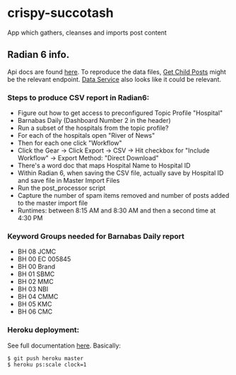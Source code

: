 # crispy-succotash
App which gathers, cleanses and imports post content

## Radian 6 info.

Api docs are found [here](http://socialcloud.radian6.com/docs/read/socialcloud_reference/post_service). To reproduce the data files,
[Get Child Posts](http://socialcloud.radian6.com/docs/read/socialcloud_reference/post_service#h2-get_child_posts_count)
might be the relevant endpoint. [Data Service](http://socialcloud.radian6.com/docs/read/socialcloud_reference/Data_Service)
also looks like it could be relevant.


### Steps to produce CSV report in Radian6:

- Figure out how to get access to preconfigured Topic Profile "Hospital"
- Barnabas Daily (Dashboard Number 2 in the header)
- Run a subset of the hospitals from the topic profile?
- For each of the hospitals open "River of News"
- Then for each one click "Workflow"
- Click the Gear -> Click Export -> CSV -> Hit checkbox for "Include Workflow" -> Export Method: "Direct Download"
- There's a word doc that maps Hospital Name to Hospital ID
- Within Radian 6, when saving the CSV file, actually save by Hospital ID and save file in Master Import Files
- Run the post_processor script
- Capture the number of spam items removed and number of posts added to the master import file
- Runtimes: between 8:15 AM and 8:30 AM and then a second time at 4:30 PM

### Keyword Groups needed for Barnabas Daily report

- BH 08 JCMC
- BH 00 EC 005845
- BH 00 Brand
- BH 01 SBMC
- BH 02 MMC
- BH 03 NBI
- BH 04 CMMC
- BH 05 KMC
- BH 06 CMC

### Heroku deployment:

See full documentation [here](https://devcenter.heroku.com/articles/clock-processes-python).
Basically:

```
$ git push heroku master
$ heroku ps:scale clock=1
```
